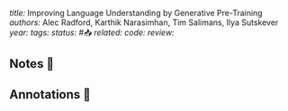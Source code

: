 *title:* Improving Language Understanding by Generative Pre-Training
*authors:* Alec Radford, Karthik Narasimhan, Tim Salimans, Ilya Sutskever
*year:* 
*tags:* 
*status:* #📥
*related:*
*code:*
*review:*

## Notes 📍

## Annotations 📖